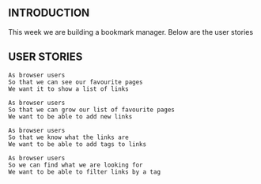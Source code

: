 ## INTRODUCTION
This week we are building a bookmark manager.
Below are the user stories

## USER STORIES

```
As browser users
So that we can see our favourite pages
We want it to show a list of links

As browser users
So that we can grow our list of favourite pages
We want to be able to add new links

As browser users
So that we know what the links are
We want to be able to add tags to links

As browser users
So we can find what we are looking for
We want to be able to filter links by a tag
```
